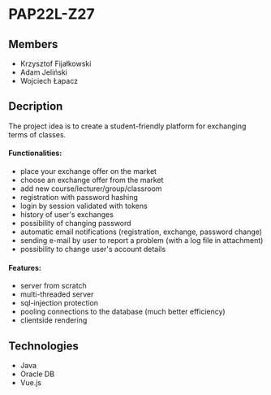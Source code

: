 # PAP22L-Z27


## Members

- Krzysztof Fijałkowski
- Adam Jeliński
- Wojciech Łapacz


## Decription
The project idea is to create a student-friendly platform for exchanging terms of classes.

#### Functionalities:
- place your exchange offer on the market
- choose an exchange offer from the market
- add new course/lecturer/group/classroom
- registration with password hashing
- login by session validated with tokens
- history of user's exchanges
- possibility of changing password
- automatic email notifications (registration, exchange, password change)
- sending e-mail by user to report a problem (with a log file in attachment)
- possibility to change user's account details

#### Features:
- server from scratch
- multi-threaded server
- sql-injection protection
- pooling connections to the database (much better efficiency)
- clientside rendering

## Technologies
- Java
- Oracle DB
- Vue.js
